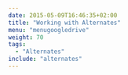 ```yaml
---
date: 2015-05-09T16:46:35+02:00
title: "Working with Alternates"
menu: "menugoogledrive"
weight: 70
tags:
  - "Alternates"
include: "alternates"
---
```

